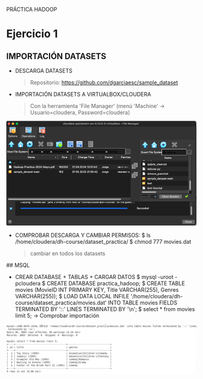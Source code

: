 PRÁCTICA HADOOP

# Ejercicio 1

## IMPORTACIÓN DATASETS
- DESCARGA DATASETS
    > Repositorio: https://github.com/dgarciaesc/sample_dataset

- IMPORTACIÓN DATASETS A VIRTUALBOX/CLOUDERA
    > Con la herramienta 'File Manager' (menú 'Machine' -> Usuario=cloudera, Password=cloudera)

![importación](images/1.png)

- COMPROBAR DESCARGA Y CAMBIAR PERMISOS:
    $ ls /home/cloudera/dh-course/dataset_practica/
    $ chmod 777 movies.dat
    > cambiar en todos los datasets


## MSQL
- CREAR DATABASE + TABLAS + CARGAR DATOS
    $ mysql -uroot -pcloudera
    $ CREATE DATABASE practica_hadoop;
    $ CREATE TABLE movies (MovieID INT PRIMARY KEY, Title VARCHAR(255), Genres VARCHAR(255));
    $ LOAD DATA LOCAL INFILE '/home/cloudera/dh-course/dataset_practica/movies.dat' INTO TABLE movies FIELDS TERMINATED BY '::' LINES TERMINATED BY '\n';
    $ select * from movies limit 5; -> Comprobar importación

![msql](images/2.png)
